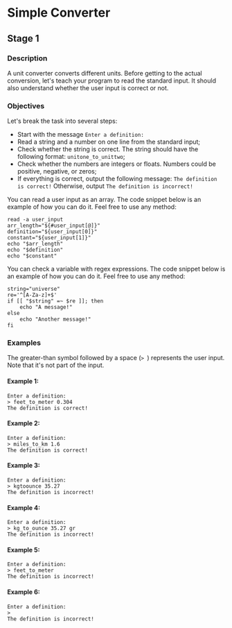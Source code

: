 # Simple Converter

## Stage 1

### Description
A unit converter converts different units. Before getting to the actual conversion, let's teach your program to read the standard input. It should also understand whether the user input is correct or not.

### Objectives
Let's break the task into several steps:

* Start with the message ```Enter a definition:```
* Read a string and a number on one line from the standard input;
* Check whether the string is correct. The string should have the following format: ```unitone_to_unittwo```;
* Check whether the numbers are integers or floats. Numbers could be positive, negative, or zeros;
* If everything is correct, output the following message: ```The definition is correct!``` Otherwise, output ```The definition is incorrect!```

You can read a user input as an array. The code snippet below is an example of how you can do it. Feel free to use any method:
```
read -a user_input
arr_length="${#user_input[@]}"
definition="${user_input[0]}"
constant="${user_input[1]}"
echo "$arr_length"
echo "$definition"
echo "$constant"
```
You can check a variable with regex expressions. The code snippet below is an example of how you can do it. Feel free to use any method:
```
string="universe"
re='^[A-Za-z]+$'
if [[ "$string" =~ $re ]]; then
    echo "A message!"
else
    echo "Another message!"
fi
```

### Examples
The greater-than symbol followed by a space (```> ```) represents the user input. Note that it's not part of the input.

#### Example 1:
```
Enter a definition:
> feet_to_meter 0.304
The definition is correct!
```

#### Example 2:
```
Enter a definition:
> miles_to_km 1.6
The definition is correct!
```

#### Example 3:
```
Enter a definition:
> kgtoounce 35.27
The definition is incorrect!
```

#### Example 4:
```
Enter a definition:
> kg_to_ounce 35.27 gr
The definition is incorrect!
```

#### Example 5:
```
Enter a definition:
> feet_to_meter
The definition is incorrect!
```

#### Example 6:
```
Enter a definition:
>
The definition is incorrect!
```